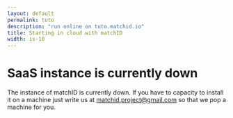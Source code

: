 ```yaml
---
layout: default
permalink: tuto
description: "run online on tuto.matchid.io"
title: Starting in cloud with matchID
width: is-10
---
```


# SaaS instance is currently down

The instance of matchID is currently down. If you have to capacity to install it on a machine just write us at matchid.project@gmail.com so that we pop a machine for you.

